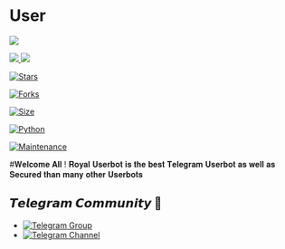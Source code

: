 # User

<a href="https://github.com/ROYALBOY871/Userbot/graphs/contributors" alt="GitHub contributors"> <img src="https://img.shields.io/github/contributors/ROYALBOY871/Userbot?style=flat&logo=github" /> </a>


<a href="https://github.com/ROYALBOY871/Userbot/network/members" alt="GitHub forks"> <img src="https://img.shields.io/github/forks/ROYALBOY871/Userbot?label=Forks&logo=github" /> </a>
[![](https://img.shields.io/badge/ROYAL-v2.0-red)](#)


[![Stars](https://img.shields.io/github/stars/ROYALBOY871/Userbot?style=flat-square&color=green)](https://github.com/TeamUltroid/Ultroid/stargazers)


[![Forks](https://img.shields.io/github/forks/ROYALBOY871/Userbot?style=flat-square&color=orange)](https://github.com/TeamUltroid/Ultroid/fork)


[![Size](https://img.shields.io/github/repo-size/ROYALBOY871/Userbot?style=flat-square&color=green)](https://github.com/TeamUltroid/Ultroid/)

   
[![Python](https://img.shields.io/badge/Python-v3.10.2-blue)](https://www.python.org/)


[![Maintenance](https://img.shields.io/badge/Maintained%3F-yes-green.svg)](https://github.com/ROYALBOY871/Userbot/graphs/commit-activity)

#𝐖𝐞𝐥𝐜𝐨𝐦𝐞 𝐀𝐥𝐥 ! 𝐑𝐨𝐲𝐚𝐥 𝐔𝐬𝐞𝐫𝐛𝐨𝐭 𝐢𝐬 𝐭𝐡𝐞 𝐛𝐞𝐬𝐭 𝐓𝐞𝐥𝐞𝐠𝐫𝐚𝐦 𝐔𝐬𝐞𝐫𝐛𝐨𝐭 𝐚𝐬 𝐰𝐞𝐥𝐥 𝐚𝐬 𝐒𝐞𝐜𝐮𝐫𝐞𝐝 𝐭𝐡𝐚𝐧 𝐦𝐚𝐧𝐲 𝐨𝐭𝐡𝐞𝐫 𝐔𝐬𝐞𝐫𝐛𝐨𝐭𝐬

## 𝙏𝙚𝙡𝙚𝙜𝙧𝙖𝙢 𝘾𝙤𝙢𝙢𝙪𝙣𝙞𝙩𝙮 🌌
- [![Telegram Group](https://img.shields.io/badge/Telegram-Group-brightgreen)](https://t.me/RMWNETWORK)
- [![Telegram Channel](https://img.shields.io/badge/Telegram-Channel-brightgreen)](https://t.me/RMWNETWORK)

